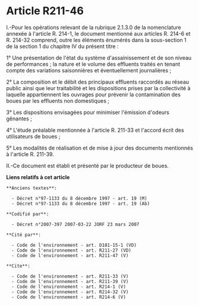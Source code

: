 # Article R211-46

I.-Pour les opérations relevant de la rubrique 2.1.3.0 de la nomenclature annexée à l'article R. 214-1, le document mentionné
aux articles R. 214-6 et R. 214-32 comprend, outre les éléments énumérés dans la sous-section 1 de la section 1 du chapitre
IV du présent titre : 

1° Une présentation de l'état du système d'assainissement et de son niveau de performances ; la nature et le volume des
effluents traités en tenant compte des variations saisonnières et éventuellement journalières ; 

2° La composition et le débit des principaux effluents raccordés au réseau public ainsi que leur traitabilité et les
dispositions prises par la collectivité à laquelle appartiennent les ouvrages pour prévenir la contamination des boues par
les effluents non domestiques ; 

3° Les dispositions envisagées pour minimiser l'émission d'odeurs gênantes ; 

4° L'étude préalable mentionnée à l'article R. 211-33 et l'accord écrit des utilisateurs de boues ; 

5° Les modalités de réalisation et de mise à jour des documents mentionnés à l'article R. 211-39. 

II.-Ce document est établi et présenté par le producteur de boues.

**Liens relatifs à cet article**

	**Anciens textes**:

	  - Décret n°97-1133 du 8 décembre 1997 - art. 19 (M)
	  - Décret n°97-1133 du 8 décembre 1997 - art. 19 (Ab)

	**Codifié par**:

	  - Décret n°2007-397 2007-03-22 JORF 23 mars 2007

	**Cité par**:

	  - Code de l'environnement - art. D181-15-1 (VD)
	  - Code de l'environnement - art. R211-27 (VD)
	  - Code de l'environnement - art. R211-47 (V)

	**Cite**:

	  - Code de l'environnement - art. R211-33 (V)
	  - Code de l'environnement - art. R211-39 (V)
	  - Code de l'environnement - art. R214-1 (V)
	  - Code de l'environnement - art. R214-32 (V)
	  - Code de l'environnement - art. R214-6 (V)
